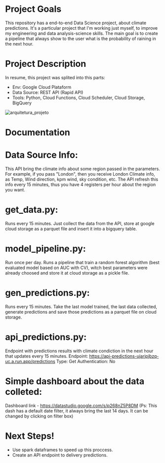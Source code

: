 # Project Goals
This repository has a end-to-end Data Science project, about climate predictions. It's a particular project that I'm working just myself, to improve my engineering and data analysis-science skills. The main goal is to create a pipeline that always show to the user what is the probability of raining in the next hour.

# Project Description
In resume, this project was splited into this parts:
  - Env: Google Cloud Plataform
  - Data Source: REST API (Rapid API)
  - Tools: Python, Cloud Functions, Cloud Scheduler, Cloud Storage, BigQuery

![arquitetura_projeto](https://user-images.githubusercontent.com/69798348/183543416-efae124b-27f0-45ab-bcd6-4abb1d2b5a46.PNG)

# Documentation

# Data Source Info:
This API bring the climate info about some region passed in the parameters. For example, if you pass "London", then you receive London Climate info, as Temp, Wind direction, kpm wind, sky condition, etc. The API refresh this info every 15 minutes, thus you have 4 registers per hour about the region you want.

# get_data.py:
Runs every 15 minutes. Just collect the data from the API, store at google cloud storage as a parquet file and insert it into a bigquery table.

# model_pipeline.py:
Run once per day. Runs a pipeline that train a random forest algorithm (best evaluated model based on AUC with CV), witch best parameters were already choosed and store it at cloud storage as a pickle file.

# gen_predictions.py:
Runs every 15 minutes. Take the last model trained, the last data collected, generate predictions and save those predictions as a parquet file on cloud storage.

# api_predictions.py:
Endpoint with predictions results with climate condiction in the next hour that updates every 15 minutes.
Endpoint: https://api-predictions-ujarjpjbzq-uc.a.run.app/predictions
Type: Get
Authentication: No

# Simple dashboard about the data colleted:

Dashboard link - https://datastudio.google.com/s/p268nZ5P8DM (Ps: This dash has a default date filter, it always bring the last 14 days. It can be changed by clicking on filter box)

# Next Steps!
- Use spark dataframes to speed up this proccess.
- Create an API endpoint to delivery predictions.

